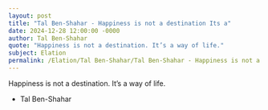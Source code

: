 ```yaml
---
layout: post
title: "Tal Ben-Shahar - Happiness is not a destination Its a"
date: 2024-12-28 12:00:00 -0000
author: Tal Ben-Shahar
quote: "Happiness is not a destination. It’s a way of life."
subject: Elation
permalink: /Elation/Tal Ben-Shahar/Tal Ben-Shahar - Happiness is not a destination Its a
---
```


Happiness is not a destination. It’s a way of life.

- Tal Ben-Shahar
